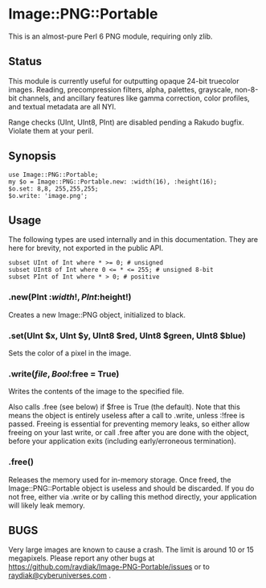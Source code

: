 # Image::PNG::Portable

This is an almost-pure Perl 6 PNG module, requiring only zlib.

## Status

This module is currently useful for outputting opaque 24-bit truecolor images.
Reading, precompression filters, alpha, palettes, grayscale, non-8-bit
channels, and ancillary features like gamma correction, color profiles, and
textual metadata are all NYI.

Range checks (UInt, UInt8, PInt) are disabled pending a Rakudo bugfix. Violate
them at your peril.

## Synopsis

    use Image::PNG::Portable;
    my $o = Image::PNG::Portable.new: :width(16), :height(16);
    $o.set: 8,8, 255,255,255;
    $o.write: 'image.png';

## Usage

The following types are used internally and in this documentation. They are
here for brevity, not exported in the public API.

    subset UInt of Int where * >= 0; # unsigned
    subset UInt8 of Int where 0 <= * <= 255; # unsigned 8-bit
    subset PInt of Int where * > 0; # positive

### .new(PInt :$width!, PInt :$height!)

Creates a new Image::PNG object, initialized to black.

### .set(UInt $x, UInt $y, UInt8 $red, UInt8 $green, UInt8 $blue)

Sets the color of a pixel in the image.

### .write($file, Bool :$free = True)

Writes the contents of the image to the specified file.

Also calls .free (see below) if $free is True (the default). Note that this
means the object is entirely useless after a call to .write, unless :!free is
passed. Freeing is essential for preventing memory leaks, so either allow
freeing on your last write, or call .free after you are done with the object,
before your application exits (including early/erroneous termination).

### .free()

Releases the memory used for in-memory storage. Once freed, the
Image::PNG::Portable object is useless and should be discarded. If you do not
free, either via .write or by calling this method directly, your application
will likely leak memory.

## BUGS

Very large images are known to cause a crash. The limit is around 10 or 15
megapixels. Please report any other bugs at
https://github.com/raydiak/Image-PNG-Portable/issues or to
raydiak@cyberuniverses.com .

